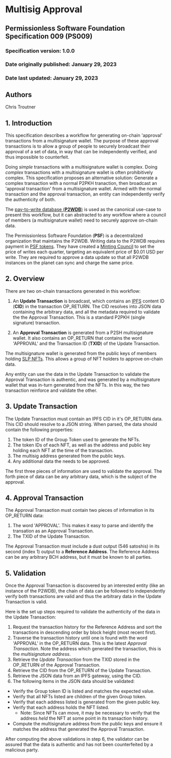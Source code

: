 # Multisig Approval

## Permissionless Software Foundation Specification 009 (PS009)

### Specification version: 1.0.0

### Date originally published: January 29, 2023

### Date last updated: January 29, 2023

## Authors

Chris Troutner

## 1. Introduction

This specification describes a workflow for generating on-chain 'approval' transactions from a multisignature wallet. The purpose of these approval transactions is to allow a group of people to securely broadcast their approval of a set of data, in way that can be independently verified, and thus impossible to counterfeit.

Doing *simple* transactions with a multisignature wallet is complex. Doing *complex* transactions with a multisignature wallet is often prohibitively complex. This specification proposes an alternative solution: Generate a complex transaction with a normal P2PKH tranaction, then broadcast an 'approval transaction' from a multisignature wallet. Armed with the normal transaction and the approval transaction, an entity can independently verify the authenticity of both.

The [pay-to-write database (**P2WDB**)](https://p2wdb.com) is used as the canonical use-case to present this workflow, but it can abstracted to any workflow where a council of members (a multisignature wallet) need to securely approve on-chain data.

The Permissionless Software Foundation (**PSF**) is a decentralized organization that maintains the P2WDB. Writing data to the P2WDB requires payment in [PSF tokens](https://psfoundation.cash). They have created a [Minting Council](https://psfoundation.info/governance/minting-council) to set the price of writes each quarter, targeting an equivalent price of $0.01 USD per write. They are required to approve a data update so that all P2WDB instances on the planet can sync and charge the same price.

## 2. Overview

There are two on-chain transactions generated in this workflow:

1. An **Update Transaction** is broadcast, which contains an [IPFS](https://ipfs.io) content ID (**CID**) in the transaction OP_RETURN. The CID resolves into JSON data containing the arbitrary data, and all the metadata required to validate the the Approval Transaction. This is a standard P2PKH (single signature) transaction.

2. An **Approval Transaction** is generated from a P2SH multisignature wallet. It also contains an OP_RETURN that contains the word 'APPROVAL' and the Transaction ID (**TXID**) of the Update Transaction.

The multisignature wallet is generated from the public keys of members holding [SLP NFTs](https://github.com/simpleledger/slp-specifications/blob/master/slp-nft-1.md). This allows a group of NFT holders to approve on-chain data.

Any entity can use the data in the Update Transaction to validate the Approval Transaction is authentic, and was generated by a multisignature wallet that was in-turn generated from the NFTs. In this way, the two transaction reinforce and validate the other.

## 3. Update Transaction

The Update Transaction must contain an IPFS CID in it's OP_RETURN data. This CID should resolve to a JSON string. When parsed, the data should contain the following properties:

1. The token ID of the Group Token used to generate the NFTs.
2. The token IDs of each NFT, as well as the address and public key holding each NFT at the time of the transaction.
3. The multisig address generated from the public keys.
4. Any additional data the needs to be approved.

The first three pieces of information are used to validate the approval. The forth piece of data can be any arbitrary data, which is the subject of the approval.

## 4. Approval Transaction
The Approval Transaction must contain two pieces of information in its OP_RETURN data:

1. The word 'APPROVAL'. This makes it easy to parse and identify the transation as an Approval Transaction.
2. The TXID of the Update Transaction.

The Approval Transaction must include a dust output (546 satoshis) in its second (index 1) output to a **Reference Address**. The Reference Address can be any arbitrary BCH address, but it must be known to all parties.

## 5. Validation

Once the Approval Transaction is discovered by an interested entity (like an instance of the P2WDB), the chain of data can be followed to independently verify both transactions are valid and thus the arbitrary data in the Update Transaction is valid.

Here is the set up steps required to validate the authenticity of the data in the Update Transaction:

1. Request the transaction history for the Reference Address and sort the transactions in descending order by block height (most recent first).
2. Traverse the transaction history until one is found with the word 'APPROVAL' in the OP_RETURN data. This is the latest *Approval Transaction*. Note the address which generated the transaction, this is the *multisignature address*.
3. Retrieve the *Update Transaction* from the TXID stored in the OP_RETURN of the Approval Transaction.
4. Retrieve the CID from the OP_RETURN of the Update Transaction.
5. Retrieve the JSON data from an IPFS gateway, using the CID.
6. The following items in the JSON data should be validated:
  - Verify the Group token ID is listed and matches the expected value.
  - Verify that all NFTs listed are children of the given Group token.
  - Verify that each address listed is generated from the given public key.
  - Verify that each address holds the NFT listed.
    - Note: Since NFTs can move, it may be necessary to verify that the address *held* the NFT at some point in its transaction history.
  - Compute the multisignature address from the public keys and ensure it matches the address that generated the Approval Transaction.

After computing the above validations in step 6, the validator can be assured that the data is authentic and has not been counterfeited by a malicious party.
